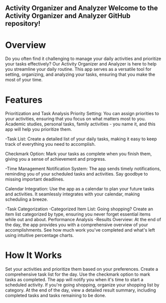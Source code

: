 ## Activity Organizer and Analyzer Welcome to the Activity Organizer and Analyzer GitHub repository!

# Overview
Do you often find it challenging to manage your daily activities and prioritize your tasks effectively? Our Activity Organizer and Analyzer is here to help you streamline your daily routine. This app serves as a versatile tool for setting, organizing, and analyzing your tasks, ensuring that you make the most of your time.

# Features
Prioritization and Task Analysis
Priority Setting: You can assign priorities to your activities, ensuring that you focus on what matters most to you. Academic studies, personal tasks, family activities - you name it, and this app will help you prioritize them.

-Task List: Create a detailed list of your daily tasks, making it easy to keep track of everything you need to accomplish.

Checkmark Option: Mark your tasks as complete when you finish them, giving you a sense of achievement and progress.

-Time Management
Notification System: The app sends timely notifications, reminding you of your scheduled tasks and activities. Say goodbye to missing important deadlines.

Calendar Integration: Use the app as a calendar to plan your future tasks and activities. It seamlessly integrates with your calendar, making scheduling a breeze.

-Task Categorization
-Categorized Item List: Going shopping? Create an item list categorized by type, ensuring you never forget essential items while out and about.
Performance Analysis
-Results Overview: At the end of the day, the app provides you with a comprehensive overview of your accomplishments. See how much work you've completed and what's left using intuitive percentage charts.
# How It Works
Set your activities and prioritize them based on your preferences.
Create a comprehensive task list for the day.
Use the checkmark option to mark tasks as completed.
The app will notify you when it's time to start a scheduled activity.
If you're going shopping, organize your shopping list by category.
At the end of the day, view a detailed result summary, including completed tasks and tasks remaining to be done.
